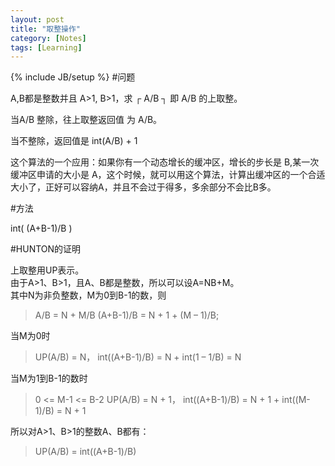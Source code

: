 ```yaml
---
layout: post
title: "取整操作"
category: [Notes]
tags: [Learning]
---
```

{% include JB/setup %}
#问题

A,B都是整数并且 A>1, B>1，求 ┌ A/B ┐ 即 A/B 的上取整。

当A/B 整除，往上取整返回值 为 A/B。

当不整除，返回值是 int(A/B) + 1

这个算法的一个应用：如果你有一个动态增长的缓冲区，增长的步长是 B,某一次缓冲区申请的大小是 A，这个时候，就可以用这个算法，计算出缓冲区的一个合适大小了，正好可以容纳A，并且不会过于得多，多余部分不会比B多。

#方法

int( (A+B-1)/B )

#HUNTON的证明

上取整用UP表示。  
由于A>1、B>1，且A、B都是整数，所以可以设A=NB+M。   
其中N为非负整数，M为0到B-1的数，则  
>A/B = N + M/B
>(A+B-1)/B = N + 1 + (M – 1)/B;

当M为0时
>UP(A/B) = N，
>int((A+B-1)/B) = N + int(1 – 1/B) = N

当M为1到B-1的数时
>0 <= M-1 <= B-2
>UP(A/B) = N + 1，
>int((A+B-1)/B) = N + 1 + int((M-1)/B) = N + 1

所以对A>1、B>1的整数A、B都有：
>UP(A/B) = int((A+B-1)/B)
